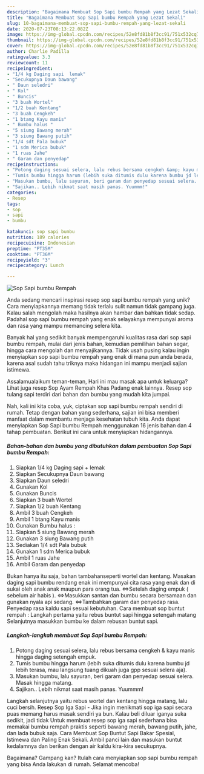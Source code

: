 ```yaml
---
description: "Bagaimana Membuat Sop Sapi bumbu Rempah yang Lezat Sekali"
title: "Bagaimana Membuat Sop Sapi bumbu Rempah yang Lezat Sekali"
slug: 10-bagaimana-membuat-sop-sapi-bumbu-rempah-yang-lezat-sekali
date: 2020-07-23T08:13:22.082Z
image: https://img-global.cpcdn.com/recipes/52e8fd81b8f3cc91/751x532cq70/sop-sapi-bumbu-rempah-foto-resep-utama.jpg
thumbnail: https://img-global.cpcdn.com/recipes/52e8fd81b8f3cc91/751x532cq70/sop-sapi-bumbu-rempah-foto-resep-utama.jpg
cover: https://img-global.cpcdn.com/recipes/52e8fd81b8f3cc91/751x532cq70/sop-sapi-bumbu-rempah-foto-resep-utama.jpg
author: Charlie Padilla
ratingvalue: 3.3
reviewcount: 11
recipeingredient:
- "1/4 kg Daging sapi  lemak"
- "Secukupnya Daun bawang"
- " Daun seledri"
- " Kol"
- " Buncis"
- "3 buah Wortel"
- "1/2 buah Kentang"
- "3 buah Cengkeh"
- "1 btang Kayu manis"
- " Bumbu halus "
- "5 siung Bawang merah"
- "3 siung Bawang putih"
- "1/4 sdt Pala bubuk"
- "1 sdm Merica bubuk"
- "1 ruas Jahe"
- " Garam dan penyedap"
recipeinstructions:
- "Potong daging sesuai selera, lalu rebus bersama cengkeh &amp; kayu manis hingga daging setengah empuk."
- "Tumis bumbu hingga harum (lebih suka ditumis dulu karena bumbu jd lebih terasa, mau langsung tuang dikuah juga gpp sesuai selera aja)."
- "Masukan bumbu, lalu sayuran, beri garam dan penyedap sesuai selera. Masak hingga matang."
- "Sajikan.. Lebih nikmat saat masih panas. Yuummm!"
categories:
- Resep
tags:
- sop
- sapi
- bumbu

katakunci: sop sapi bumbu 
nutrition: 189 calories
recipecuisine: Indonesian
preptime: "PT35M"
cooktime: "PT36M"
recipeyield: "3"
recipecategory: Lunch

---
```



![Sop Sapi bumbu Rempah](https://img-global.cpcdn.com/recipes/52e8fd81b8f3cc91/751x532cq70/sop-sapi-bumbu-rempah-foto-resep-utama.jpg)

Anda sedang mencari inspirasi resep sop sapi bumbu rempah yang unik? Cara menyiapkannya memang tidak terlalu sulit namun tidak gampang juga. Kalau salah mengolah maka hasilnya akan hambar dan bahkan tidak sedap. Padahal sop sapi bumbu rempah yang enak selayaknya mempunyai aroma dan rasa yang mampu memancing selera kita.

Banyak hal yang sedikit banyak mempengaruhi kualitas rasa dari sop sapi bumbu rempah, mulai dari jenis bahan, kemudian pemilihan bahan segar, hingga cara mengolah dan menyajikannya. Tidak usah pusing kalau ingin menyiapkan sop sapi bumbu rempah yang enak di mana pun anda berada, karena asal sudah tahu triknya maka hidangan ini mampu menjadi sajian istimewa.

Assalamualaikum teman-teman, Hari ini mau masak apa untuk keluarga? Lihat juga resep Sop Ayam Rempah Khas Padang enak lainnya. Resep sop tulang sapi terdiri dari bahan dan bumbu yang mudah kita jumpai.


Nah, kali ini kita coba, yuk, ciptakan sop sapi bumbu rempah sendiri di rumah. Tetap dengan bahan yang sederhana, sajian ini bisa memberi manfaat dalam membantu menjaga kesehatan tubuh kita. Anda dapat menyiapkan Sop Sapi bumbu Rempah menggunakan 16 jenis bahan dan 4 tahap pembuatan. Berikut ini cara untuk menyiapkan hidangannya.

<!--inarticleads1-->

##### Bahan-bahan dan bumbu yang dibutuhkan dalam pembuatan Sop Sapi bumbu Rempah:

1. Siapkan 1/4 kg Daging sapi + lemak
1. Siapkan Secukupnya Daun bawang
1. Siapkan  Daun seledri
1. Gunakan  Kol
1. Gunakan  Buncis
1. Siapkan 3 buah Wortel
1. Siapkan 1/2 buah Kentang
1. Ambil 3 buah Cengkeh
1. Ambil 1 btang Kayu manis
1. Gunakan  Bumbu halus :
1. Siapkan 5 siung Bawang merah
1. Gunakan 3 siung Bawang putih
1. Sediakan 1/4 sdt Pala bubuk
1. Gunakan 1 sdm Merica bubuk
1. Ambil 1 ruas Jahe
1. Ambil  Garam dan penyedap


Bukan hanya itu saja, bahan tambahanseperti wortel dan kentang. Masakan daging sapi bumbu rendang enak ini mempunyai cita rasa yang enak dan di sukai oleh anak anak maupun para orang tua. ⇔Setelah daging empuk ( sebelum air habis ). ⇔Masukkan santan dan bumbu secara bersamaan dan gunakan nyala api sedang. ⇔Tambahkan garam dan penyedap rasa. Penyedap rasa kaldu sapi sesuai kebutuhan. Cara membuat sop buntut rempah : Langkah pertama yaitu rebus buntut sapi hingga setengah matang Selanjutnya masukkan bumbu ke dalam rebusan buntut sapi. 

<!--inarticleads2-->

##### Langkah-langkah membuat Sop Sapi bumbu Rempah:

1. Potong daging sesuai selera, lalu rebus bersama cengkeh &amp; kayu manis hingga daging setengah empuk.
1. Tumis bumbu hingga harum (lebih suka ditumis dulu karena bumbu jd lebih terasa, mau langsung tuang dikuah juga gpp sesuai selera aja).
1. Masukan bumbu, lalu sayuran, beri garam dan penyedap sesuai selera. Masak hingga matang.
1. Sajikan.. Lebih nikmat saat masih panas. Yuummm!


Langkah selanjutnya yaitu rebus wortel dan kentang hingga matang, lalu cuci bersih. Resep Sop Iga Sapi - Jika ingin menikmati sop iga sapi secara puas memang harus masak sendiri ya bun. Kalau beli diluar iganya suka sedikit, jadi tidak Untuk membuat resep sop iga sapi sederhana bisa memakai bumbu rempah praktis seperti bawang merah, bawang putih, jahe, dan lada bubuk saja. Cara Membuat Sop Buntut Sapi Bakar Spesial, Istimewa dan Paling Enak Sekali. Ambil panci lain dan masukan buntut kedalamnya dan berikan dengan air kaldu kira-kira secukupnya. 

Bagaimana? Gampang kan? Itulah cara menyiapkan sop sapi bumbu rempah yang bisa Anda lakukan di rumah. Selamat mencoba!
